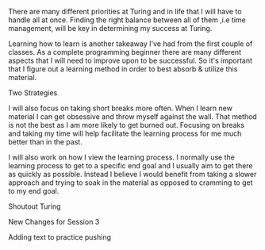 There are many different priorities at Turing and in life that I will have to handle all at once. Finding the right balance between all of them ,i.e time management, will be key in determining my success at Turing.

Learning how to learn is another takeaway I've had from the first couple of classes. As a complete programming beginner there are many different aspects that I will need to improve upon to be successful. So it's important that I figure out a learning method in order to best absorb & utilize this material.  

Two Strategies

I will also focus on taking short breaks more often. When I learn new material I can get obsessive and throw myself against the wall. That method is not the best as I am more likely to get burned out. Focusing on breaks and taking my time will help facilitate the learning process for me much better than in the past.

I will also work on how I view the learning process. I normally use the learning process to get to a specific end goal and I usually aim to get there as quickly as possible. Instead I believe I would benefit from taking a slower approach and trying to soak in the material as opposed to cramming to get to my end goal.

Shoutout Turing


New Changes for Session 3

Adding text to practice pushing
